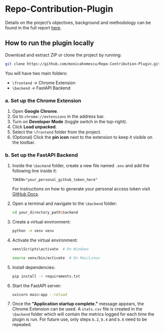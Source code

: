 # Repo-Contribution-Plugin

Details on the project’s objectives, background and methodology can be found in the full report [here](https://github.com/monicahomescu/Repo-Contribution-Plugin/blob/main/Report.pdf).



## How to run the plugin locally

Download and extract ZIP or clone the project by running:
   ```bash
   git clone https://github.com/monicahomescu/Repo-Contribution-Plugin.git
   ```
You will have two main folders:  
   - `\frontend` → Chrome Extension  
   - `\backend` → FastAPI Backend
  
### a. Set up the Chrome Extension

1. Open **Google Chrome**.
2. Go to `chrome://extensions` in the address bar.
3. Turn on **Developer Mode** (toggle switch in the top-right).
4. Click **Load unpacked**.
5. Select the `\frontend` folder from the project.
6. (Optional) Click the **pin icon** next to the extension to keep it visible on the toolbar.

### b. Set up the FastAPI Backend

1. Inside the `\backend` folder, create a new file named `.env` and add the following line inside it:

    ```env
    TOKEN="your_personal_github_token_here"
    ```
    
   For instructions on how to generate your personal access token visit [GitHub Docs](https://docs.github.com/en/authentication/keeping-your-account-and-data-secure/managing-your-personal-access-tokens#creating-a-personal-access-token-classic).

2. Open a terminal and navigate to the `\backend` folder:

   ```bash
   cd your_directory_path\backend
   ```

3. Create a virtual environment:
   
   ```bash
   python -m venv venv
   ```

4. Activate the virtual environment:

   ```bash
   venv\Scripts\activate  # On Windows
   ```
   ```bash
   source venv/bin/activate  # On Mac/Linux
   ```

5. Install dependencies:

    ```bash
    pip install -r requirements.txt
    ```

6. Start the FastAPI server:
   
    ```bash
    uvicorn main:app --reload
    ```
    
7. Once the **"Application startup complete."** message appears, the Chrome Extension can be used. A `stats.csv` file is created in the `\backend` folder which will contain the metrics logged for each time the plugin is run. For future use, only steps `b.2`, `b.4` and `b.6` need to be repeated.
